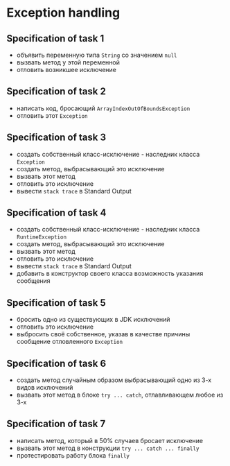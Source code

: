 # Exception handling

## Specification of task 1
- объявить переменную типа `String` со значением `null`
- вызвать метод у этой переменной
- отловить возникшее исключение

## Specification of task 2
- написать код, бросающий `ArrayIndexOutOfBoundsException`
- отловить этот `Exception`

## Specification of task 3
- создать собственный класс-исключение - наследник класса `Exception`
- создать метод, выбрасывающий это исключение
- вызвать этот метод
- отловить это исключение
- вывести `stack trace` в Standard Output

## Specification of task 4
- создать собственный класс-исключение - наследник класса `RuntimeException`
- создать метод, выбрасывающий это исключение
- вызвать этот метод
- отловить это исключение
- вывести `stack trace` в Standard Output
- добавить в конструктор своего класса возможность указания сообщения

## Specification of task 5
- бросить одно из существующих в JDK исключений
- отловить это исключение
- выбросить своё собственное, указав в качестве причины сообщение отловленного `Exception`

## Specification of task 6
- создать метод случайным образом выбрасывающий одно из 3-х видов исключений
- вызвать этот метод в блоке `try ... catch`, отлавливающем любое из 3-х

## Specification of task 7
- написать метод, который в 50% случаев бросает исключение
- вызвать этот метод в конструкции `try ... catch ... finally`
- протестировать работу блока `finally`